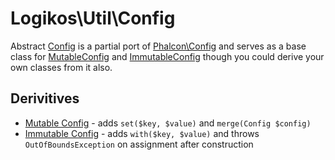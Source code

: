 # Logikos\Util\Config
Abstract [Config] is a partial port of [Phalcon\Config] and serves as a base class for [MutableConfig] and [ImmutableConfig] though you could derive your own classes from it also.

## Derivitives
- [Mutable Config] - adds `set($key, $value)` and `merge(Config $config)`
- [Immutable Config] - adds `with($key, $value)` and throws `OutOfBoundsException` on assignment after construction 

[Config]: ../../src/Config.php
[MutableConfig]: ../../src/Config/MutableConfig.php
[ImmutableConfig]: ../../src/Config/ImmutableConfig.php
[Phalcon\Config]: https://docs.phalconphp.com/en/3.2/Phalcon_Config
[Mutable Config]: mutable.md
[Immutable Config]: immutable.md